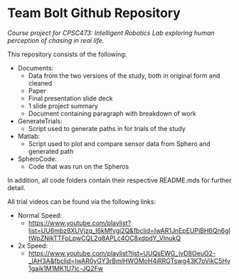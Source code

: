 # Team Bolt Github Repository


*Course project for CPSC473: Intelligent Robotics Lab exploring human perception of chasing in real life.* 

This repository consists of the following:
* Documents:
    * Data from the two versions of the study, both in original form and cleaned
    * Paper
    * Final presentation slide deck
    * 1 slide project summary 
    * Document containing paragraph with breakdown of work
* GenerateTrials:
    * Script used to generate paths in for trials of the study
* Matlab:
    * Script used to plot and compare sensor data from Sphero and generated path
* SpheroCode:
    * Code that was run on the Spheros

In addition, all code folders contain their respective README.mds for further detail.

All trial videos can be found via the following links:
* Normal Speed:
   * https://www.youtube.com/playlist?list=UU6mbz8XUVjzq_I6kMfvgi2Q&fbclid=IwAR1JnEpEUPiBH6Qn6gItWpZNjkTTFpLpwCQL2q8APLc4OC8xdpdY_VlnukQ
* 2x Speed:
   * https://www.youtube.com/playlist?list=UUQsEWG_jvD8OeuO2-_lAH3A&fbclid=IwAR0yGY3rBmlHWOMoH4iRRGTswg43K7oVikC5Hy1gaik1M1MK1U7ic-JQ2Fw

